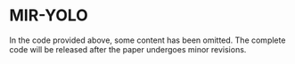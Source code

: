 # MIR-YOLO
In the code provided above, some content has been omitted. The complete code will be released after the paper undergoes minor revisions.

